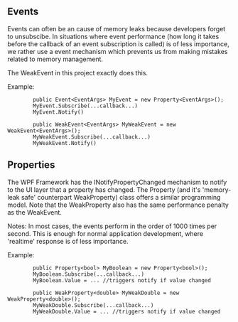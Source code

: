 Events
----------------------------------------------------------------------------------------------------------------------
Events can often be an cause of memory leaks because developers forget to unsubscibe.
In situations where event performance (how long it takes before the callback of an event subscription is called) is of
less importance, we rather use a event mechanism which prevents us from making mistakes related to memory management.

The WeakEvent in this project exactly does this. 

Example:

            public Event<EventArgs> MyEvent = new Property<EventArgs>();
            MyEvent.Subscribe(...callback...)
            MyEvent.Notify()
            
            public WeakEvent<EventArgs> MyWeakEvent = new WeakEvent<EventArgs>();  
            MyWeakEvent.Subscribe(...callback...)
            MyWeakEvent.Notify()
            
Properties
----------------------------------------------------------------------------------------------------------------------
The WPF Framework has the INotifyPropertyChanged mechanism to notify to the UI layer that a property has changed.
The Property (and it's 'memory-leak safe' counterpart WeakProperty) class offers a similar programming model. 
Note that the WeakProperty also has the same performance penalty as the WeakEvent. 

Notes:
In most cases, the events perform in the order of 1000 times per second. This is enough for normal application development, where 
'realtime' response is of less importance. 

Example:

            public Property<bool> MyBoolean = new Property<bool>();
            MyBoolean.Subscribe(...callback...)
            MyBoolean.Value = ... //triggers notify if value changed
            
            public WeakProperty<double> MyWeakDouble = new WeakProperty<double>();  
            MyWeakDouble.Subscribe(...callback...)
            MyWeakDouble.Value = ... //triggers notify if value changed

